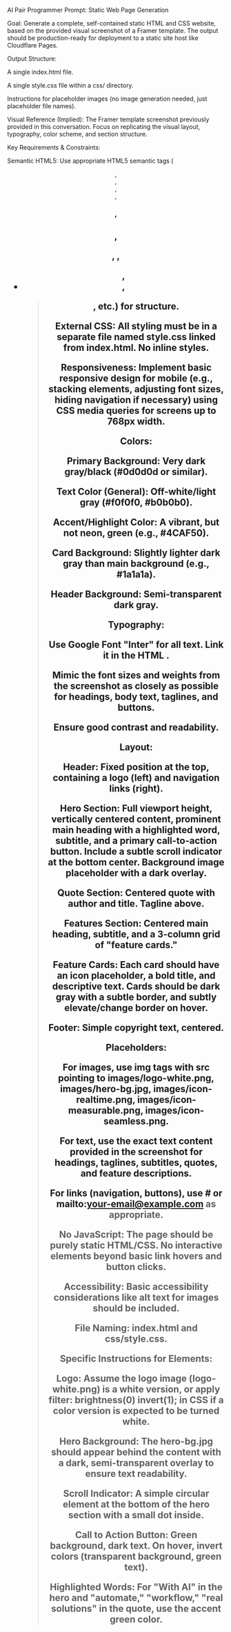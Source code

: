 AI Pair Programmer Prompt: Static Web Page Generation

Goal: Generate a complete, self-contained static HTML and CSS website, based on the provided visual screenshot of a Framer template. The output should be production-ready for deployment to a static site host like Cloudflare Pages.

Output Structure:

A single index.html file.

A single style.css file within a css/ directory.

Instructions for placeholder images (no image generation needed, just placeholder file names).

Visual Reference (Implied): The Framer template screenshot previously provided in this conversation. Focus on replicating the visual layout, typography, color scheme, and section structure.

Key Requirements & Constraints:

Semantic HTML5: Use appropriate HTML5 semantic tags (<header>, <nav>, <section>, <footer>, <h1>, <h2>, <p>, <a>, <ul>, <li>, <blockquote>, etc.) for structure.

External CSS: All styling must be in a separate file named style.css linked from index.html. No inline styles.

Responsiveness: Implement basic responsive design for mobile (e.g., stacking elements, adjusting font sizes, hiding navigation if necessary) using CSS media queries for screens up to 768px width.

Colors:

Primary Background: Very dark gray/black (#0d0d0d or similar).

Text Color (General): Off-white/light gray (#f0f0f0, #b0b0b0).

Accent/Highlight Color: A vibrant, but not neon, green (e.g., #4CAF50).

Card Background: Slightly lighter dark gray than main background (e.g., #1a1a1a).

Header Background: Semi-transparent dark gray.

Typography:

Use Google Font "Inter" for all text. Link it in the HTML <head>.

Mimic the font sizes and weights from the screenshot as closely as possible for headings, body text, taglines, and buttons.

Ensure good contrast and readability.

Layout:

Header: Fixed position at the top, containing a logo (left) and navigation links (right).

Hero Section: Full viewport height, vertically centered content, prominent main heading with a highlighted word, subtitle, and a primary call-to-action button. Include a subtle scroll indicator at the bottom center. Background image placeholder with a dark overlay.

Quote Section: Centered quote with author and title. Tagline above.

Features Section: Centered main heading, subtitle, and a 3-column grid of "feature cards."

Feature Cards: Each card should have an icon placeholder, a bold title, and descriptive text. Cards should be dark gray with a subtle border, and subtly elevate/change border on hover.

Footer: Simple copyright text, centered.

Placeholders:

For images, use img tags with src pointing to images/logo-white.png, images/hero-bg.jpg, images/icon-realtime.png, images/icon-measurable.png, images/icon-seamless.png.

For text, use the exact text content provided in the screenshot for headings, taglines, subtitles, quotes, and feature descriptions.

For links (navigation, buttons), use # or mailto:your-email@example.com as appropriate.

No JavaScript: The page should be purely static HTML/CSS. No interactive elements beyond basic link hovers and button clicks.

Accessibility: Basic accessibility considerations like alt text for images should be included.

File Naming: index.html and css/style.css.

Specific Instructions for Elements:

Logo: Assume the logo image (logo-white.png) is a white version, or apply filter: brightness(0) invert(1); in CSS if a color version is expected to be turned white.

Hero Background: The hero-bg.jpg should appear behind the content with a dark, semi-transparent overlay to ensure text readability.

Scroll Indicator: A simple circular element at the bottom of the hero section with a small dot inside.

Call to Action Button: Green background, dark text. On hover, invert colors (transparent background, green text).

Highlighted Words: For "With AI" in the hero and "automate," "workflow," "real solutions" in the quote, use the accent green color.
